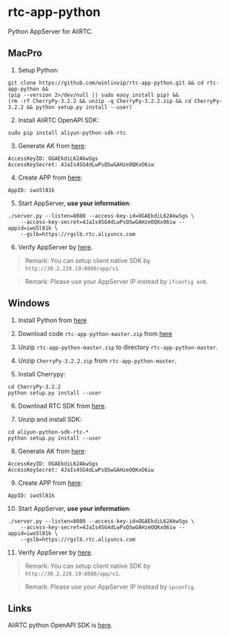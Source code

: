 # rtc-app-python

Python AppServer for AliRTC.

## MacPro

1. Setup Python:

```
git clone https://github.com/winlinvip/rtc-app-python.git && cd rtc-app-python &&
(pip --version 2>/dev/null || sudo easy_install pip) &&
(rm -rf CherryPy-3.2.2 && unzip -q CherryPy-3.2.2.zip && cd CherryPy-3.2.2 && python setup.py install --user)
```

2. Install AliRTC OpenAPI SDK:

```
sudo pip install aliyun-python-sdk-rtc
```

3. Generate AK from [here](https://usercenter.console.aliyun.com/#/manage/ak):

```
AccessKeyID: OGAEkdiL62AkwSgs
AccessKeySecret: 4JaIs4SG4dLwPsQSwGAHzeOQKxO6iw
```

4. Create APP from [here](https://rtc.console.aliyun.com/#/manage):

```
AppID: iwo5l81k
```

5. Start AppServer, **use your information**:

```
./server.py --listen=8080 --access-key-id=OGAEkdiL62AkwSgs \
	--access-key-secret=4JaIs4SG4dLwPsQSwGAHzeOQKxO6iw --appid=iwo5l81k \
	--gslb=https://rgslb.rtc.aliyuncs.com
```

6. Verify AppServer by [here](http://localhost:8088/app/v1/login?room=5678&user=nvivy&passwd=12345678).

> Remark: You can setup client native SDK by `http://30.2.228.19:8080/app/v1`.

> Remark: Please use your AppServer IP instead by `ifconfig en0`.

## Windows

1. Install Python from [here](https://www.python.org/downloads/release/python-2715/)

2. Download code `rtc-app-python-master.zip` from [here](https://github.com/winlinvip/rtc-app-python/archive/master.zip)

3. Unzip `rtc-app-python-master.zip` to directory `rtc-app-python-master`.

4. Unzip `CherryPy-3.2.2.zip` from `rtc-app-python-master`.

5. Install Cherrypy:

```
cd CherryPy-3.2.2
python setup.py install --user
```

6. Download RTC SDK from [here](https://pypi.org/project/aliyun-python-sdk-rtc/#files).

7. Unzip and install SDK:

```
cd aliyun-python-sdk-rtc-*
python setup.py install --user
```


8. Generate AK from [here](https://usercenter.console.aliyun.com/#/manage/ak):

```
AccessKeyID: OGAEkdiL62AkwSgs
AccessKeySecret: 4JaIs4SG4dLwPsQSwGAHzeOQKxO6iw
```

9. Create APP from [here](https://rtc.console.aliyun.com/#/manage):

```
AppID: iwo5l81k
```

10. Start AppServer, **use your information**:

```
./server.py --listen=8080 --access-key-id=OGAEkdiL62AkwSgs \
	--access-key-secret=4JaIs4SG4dLwPsQSwGAHzeOQKxO6iw --appid=iwo5l81k \
	--gslb=https://rgslb.rtc.aliyuncs.com
```

11. Verify AppServer by [here](http://localhost:8088/app/v1/login?room=5678&user=nvivy&passwd=12345678).

> Remark: You can setup client native SDK by `http://30.2.228.19:8080/app/v1`.

> Remark: Please use your AppServer IP instead by `ipconfig`.

## Links

AliRTC python OpenAPI SDK is [here](https://develop.aliyun.com/tools/sdk#/python).
